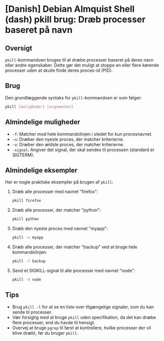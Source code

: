# [Danish] Debian Almquist Shell (dash) pkill brug: Dræb processer baseret på navn

## Oversigt
`pkill`-kommandoen bruges til at dræbe processer baseret på deres navn eller andre egenskaber. Dette gør det muligt at stoppe en eller flere kørende processer uden at skulle finde deres proces-id (PID).

## Brug
Den grundlæggende syntaks for `pkill`-kommandoen er som følger:

```bash
pkill [muligheder] [argumenter]
```

## Almindelige muligheder
- `-f`: Matcher mod hele kommandolinjen i stedet for kun procesnavnet.
- `-n`: Dræber den nyeste proces, der matcher kriterierne.
- `-o`: Dræber den ældste proces, der matcher kriterierne.
- `-signal`: Angiver det signal, der skal sendes til processen (standard er SIGTERM).

## Almindelige eksempler
Her er nogle praktiske eksempler på brugen af `pkill`:

1. Dræb alle processer med navnet "firefox":
   ```bash
   pkill firefox
   ```

2. Dræb alle processer, der matcher "python":
   ```bash
   pkill python
   ```

3. Dræb den nyeste proces med navnet "myapp":
   ```bash
   pkill -n myapp
   ```

4. Dræb alle processer, der matcher "backup" ved at bruge hele kommandolinjen:
   ```bash
   pkill -f backup
   ```

5. Send et SIGKILL-signal til alle processer med navnet "node":
   ```bash
   pkill -9 node
   ```

## Tips
- Brug `pkill -l` for at se en liste over tilgængelige signaler, som du kan sende til processer.
- Vær forsigtig med at bruge `pkill` uden specifikation, da det kan dræbe flere processer, end du havde til hensigt.
- Overvej at bruge `pgrep` til først at kontrollere, hvilke processer der vil blive dræbt, før du bruger `pkill`.